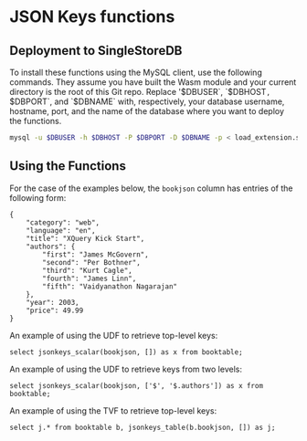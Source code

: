 # JSON Keys functions

## Deployment to SingleStoreDB
To install these functions using the MySQL client, use the following commands.  They assume you have built the Wasm module and your current directory is the root of this Git repo.  Replace '$DBUSER`, `$DBHOST`, `$DBPORT`, and `$DBNAME` with, respectively, your database username, hostname, port, and the name of the database where you want to deploy the functions.
```bash
mysql -u $DBUSER -h $DBHOST -P $DBPORT -D $DBNAME -p < load_extension.sql
```

## Using the Functions

For the case of the examples below, the `bookjson` column has entries of the
following form:
```
{
    "category": "web",
    "language": "en",
    "title": "XQuery Kick Start",
    "authors": {
        "first": "James McGovern",
        "second": "Per Bothner",
        "third": "Kurt Cagle",
        "fourth": "James Linn",
        "fifth": "Vaidyanathon Nagarajan"
    },
    "year": 2003,
    "price": 49.99
}
```

An example of using the UDF to retrieve top-level keys:
```
select jsonkeys_scalar(bookjson, []) as x from booktable;
```

An example of using the UDF to retrieve keys from two levels:
```
select jsonkeys_scalar(bookjson, ['$', '$.authors']) as x from booktable;
```

An example of using the TVF to retrieve top-level keys:
```
select j.* from booktable b, jsonkeys_table(b.bookjson, []) as j;
```
